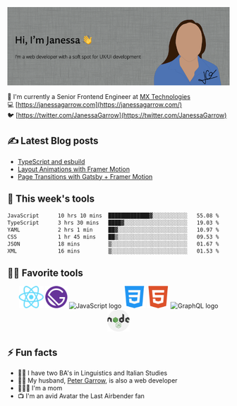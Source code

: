 ![Hi, I'm Janessa! I'm a web developer with a soft spot for UX/UI development](./images/github-readme-banner.png)

🚀 I'm currently a Senior Frontend Engineer at [MX Technologies](https://www.mx.com/)<br/>
💻 [https://janessagarrow.com](https://janessagarrow.com/)<br/>
🐦 [https://twitter.com/JanessaGarrow](https://twitter.com/JanessaGarrow)

## ✍️ Latest Blog posts 
<!-- BLOG-POST-LIST:START -->
- [TypeScript and esbuild](https://janessagarrow.com/blog/typescript-and-esbuild/)
- [Layout Animations with Framer Motion](https://janessagarrow.com/blog/gatsby-framer-motion-animate-shared-layout/)
- [Page Transitions with Gatsby + Framer Motion](https://janessagarrow.com/blog/gatsby-framer-motion-page-transitions/)
<!-- BLOG-POST-LIST:END -->

## 🔨 This week's tools
<!--START_SECTION:waka-->

```text
JavaScript      10 hrs 10 mins  █████████████▓░░░░░░░░░░░   55.08 %
TypeScript      3 hrs 30 mins   ████▓░░░░░░░░░░░░░░░░░░░░   19.03 %
YAML            2 hrs 1 min     ██▓░░░░░░░░░░░░░░░░░░░░░░   10.97 %
CSS             1 hr 45 mins    ██▒░░░░░░░░░░░░░░░░░░░░░░   09.53 %
JSON            18 mins         ▒░░░░░░░░░░░░░░░░░░░░░░░░   01.67 %
XML             16 mins         ▒░░░░░░░░░░░░░░░░░░░░░░░░   01.53 %
```

<!--END_SECTION:waka-->

## 👩‍💻 Favorite tools

<div align="center">
<img height="50px" src="./images/react-atom.svg" alt="ReactJS logo"/> <img height="50px" src="./images/Gatsby_Monogram.svg" alt="GatsbyJS logo"/> <img height="50px" src="https://upload.wikimedia.org/wikipedia/commons/thumb/6/6a/JavaScript-logo.png/480px-JavaScript-logo.png" alt="JavaScript logo"/> <img height="50px" src="/images/css-3.svg" alt="CSS3 logo"/>
<img height="50px" src="./images/html5.svg" alt="HTML5 logo"/> <img height="50px" src="https://graphql.org/img/logo.svg" alt="GraphQL logo"/> <img height="50px" src="./images/nodejs.svg" alt="NodeJS logo"/>
</div>

## ⚡ Fun facts
- 👩‍🎓 I have two BA's in Linguistics and Italian Studies
- 👨‍💻 My husband, [Peter Garrow](https://petergarrow.com/), is also a web developer
- 👨‍👩‍👧 I'm a mom 
- 📺 I'm an avid Avatar the Last Airbender fan
